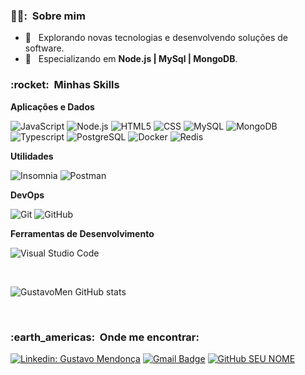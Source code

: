 <h3> 👨‍💼: &nbsp;Sobre mim </h3>

- 🤔 &nbsp; Explorando novas tecnologias e desenvolvendo soluções de software.
- 🌱 &nbsp; Especializando em  **Node.js | MySql | MongoDB**.

<h3> :rocket: &nbsp;Minhas Skills </h3>

**Aplicações e Dados**

  
  ![JavaScript](https://img.shields.io/badge/JavaScript-F7DF1E?style=for-the-badge&logo=javascript&logoColor=black)
  ![Node.js](https://img.shields.io/badge/Node.js-43853D?style=for-the-badge&logo=node.js&logoColor=white)
  ![HTML5](https://img.shields.io/badge/HTML-239120?style=for-the-badge&logo=html5&logoColor=white)
  ![CSS](https://img.shields.io/badge/CSS-239120?&style=for-the-badge&logo=css3&logoColor=white)
  ![MySQL](https://img.shields.io/badge/MySQL-00000F?style=for-the-badge&logo=mysql&logoColor=white)
  ![MongoDB](https://img.shields.io/badge/MongoDB-4EA94B?style=for-the-badge&logo=mongodb&logoColor=white)
  ![Typescript](https://img.shields.io/badge/TypeScript-007ACC?style=for-the-badge&logo=typescript&logoColor=white)
  ![PostgreSQL](https://img.shields.io/badge/PostgreSQL-316192?style=for-the-badge&logo=postgresql&logoColor=white)
  ![Docker](https://img.shields.io/badge/Docker-2496ED?style=for-the-badge&logo=docker&logoColor=white)
  ![Redis](https://img.shields.io/badge/Redis-D9281A?style=for-the-badge&logo=redis&logoColor=white)
  

**Utilidades**

  ![Insomnia](https://img.shields.io/badge/-Insomnia-333333?style=flat&logo=insomnia)
  ![Postman](https://img.shields.io/badge/-Postman-333333?style=flat&logo=postman)

**DevOps**

  ![Git](https://img.shields.io/badge/-Git-333333?style=flat&logo=git)
  ![GitHub](https://img.shields.io/badge/-GitHub-333333?style=flat&logo=github)
  

**Ferramentas de Desenvolvimento**

  ![Visual Studio Code](https://img.shields.io/badge/-Visual%20Studio%20Code-333333?style=flat&logo=visual-studio-code&logoColor=007ACC)
  

<br/>


  ![GustavoMen GitHub stats](https://github-readme-stats.vercel.app/api?username=gustavomen&show_icons=true&theme=dark)


<br/>

<h3> :earth_americas: &nbsp;Onde me encontrar: </h3> 

[![Linkedin: Gustavo Mendonça](https://img.shields.io/badge/-GustavoMen-blue?style=flat-square&logo=Linkedin&logoColor=white&link=LINK-DO-SEU-LINKEDIN)](https://www.linkedin.com/in/gustavomen/)
[![Gmail Badge](https://img.shields.io/badge/contato.gustavomendonca-006bed?style=flat-square&logo=Gmail&logoColor=white&link=mailto:SEU-EMAIL)](mailto:contato.gustavomendonca@gmail.com)
[![GitHub SEU NOME]( https://img.shields.io/github/followers/GustavoMen?label=follow&style=social)](https://github.com/GustavoMen)
